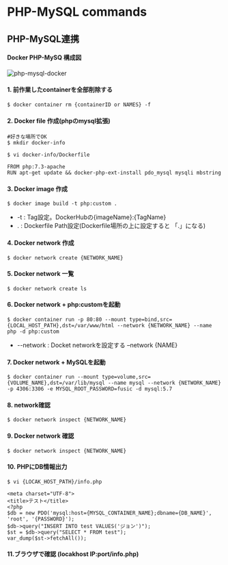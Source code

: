 # PHP-MySQL commands

## PHP-MySQL連携

#### Docker PHP-MySQ 構成図

![php-mysql-docker](https://user-images.githubusercontent.com/17561411/58700875-54c8cb80-83dc-11e9-8322-85f65d1d4a31.png)

#### 1. 前作業したcontainerを全部削除する

```
$ docker container rm {containerID or NAMES} -f
```

#### 2. Docker file 作成(phpのmysql拡張)

```
#好きな場所でOK
$ mkdir docker-info

$ vi docker-info/Dockerfile

FROM php:7.3-apache
RUN apt-get update && docker-php-ext-install pdo_mysql mysqli mbstring
```

#### 3. Docker image 作成

```
$ docker image build -t php:custom .
```
- -t : Tag設定。DockerHubの{imageName}:{TagName}
- . : Dockerfile Path設定(Dockerfile場所の上に設定すると 「.」になる)

#### 4. Docker network 作成

```
$ docker network create {NETWORK_NAME}
```

#### 5. Docker network 一覧

```
$ docker network create ls
```

#### 6. Docker network + php:customを起動

```
$ docker container run -p 80:80 --mount type=bind,src={LOCAL_HOST_PATH},dst=/var/www/html --network {NETWORK_NAME} --name php -d php:custom
```
- --network : Docket networkを設定する –network {NAME}

#### 7. Docker network + MySQLを起動

```
$ docker container run --mount type=volume,src={VOLUME_NAME},dst=/var/lib/mysql --name mysql --network {NETWORK_NAME} -p 4306:3306 -e MYSQL_ROOT_PASSWORD=fusic -d mysql:5.7
```

#### 8. network確認

```
$ docker network inspect {NETWORK_NAME}
```

#### 9. Docker network 確認
```
$ docker network inspect {NETWORK_NAME}
```

#### 10. PHPにDB情報出力
```
$ vi {LOCAK_HOST_PATH}/info.php

<meta charset="UTF-8">
<title>テスト</title>
<?php
$db = new PDO('mysql:host={MYSQL_CONTAINER_NAME};dbname={DB_NAME}', 'root', '{PASSWORD}');
$db->query("INSERT INTO test VALUES('ジョン')");
$st = $db->query("SELECT * FROM test");
var_dump($st->fetchAll());

```

#### 11.ブラウザで確認 (locakhost IP:port/info.php)

